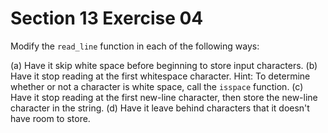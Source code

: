# Section 13 Exercise 04

Modify the `read_line` function in each of the following ways:

(a) Have it skip white space before beginning to store input characters.
(b) Have it stop reading at the first whitespace character. Hint: To determine whether or not a character is white space, call the `isspace` function.
(c) Have it stop reading at the first new-line character, then store the new-line character in the string.
(d) Have it leave behind characters that it doesn't have room to store.

